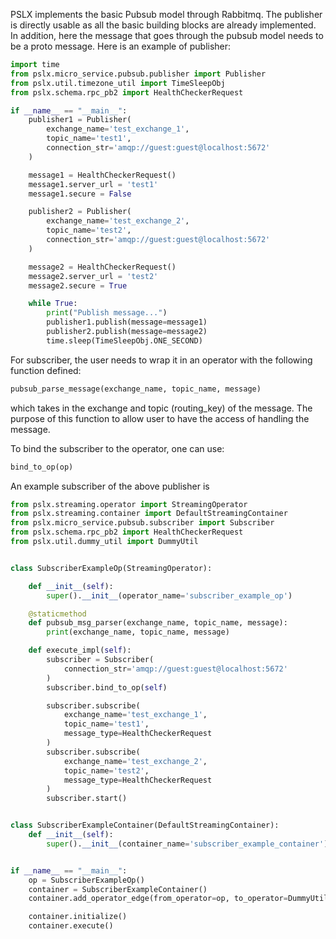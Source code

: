 PSLX implements the basic Pubsub model through Rabbitmq. The publisher is directly usable as all the basic building blocks are already implemented.
In addition, here the message that goes through the pubsub model needs to be a proto message. Here is an example of publisher:

```python
import time
from pslx.micro_service.pubsub.publisher import Publisher
from pslx.util.timezone_util import TimeSleepObj
from pslx.schema.rpc_pb2 import HealthCheckerRequest

if __name__ == "__main__":
    publisher1 = Publisher(
        exchange_name='test_exchange_1',
        topic_name='test1',
        connection_str='amqp://guest:guest@localhost:5672'
    )

    message1 = HealthCheckerRequest()
    message1.server_url = 'test1'
    message1.secure = False

    publisher2 = Publisher(
        exchange_name='test_exchange_2',
        topic_name='test2',
        connection_str='amqp://guest:guest@localhost:5672'
    )

    message2 = HealthCheckerRequest()
    message2.server_url = 'test2'
    message2.secure = True

    while True:
        print("Publish message...")
        publisher1.publish(message=message1)
        publisher2.publish(message=message2)
        time.sleep(TimeSleepObj.ONE_SECOND)
```

For subscriber, the user needs to wrap it in an operator with the following function defined:
```python
pubsub_parse_message(exchange_name, topic_name, message)
```
which takes in the exchange and topic (routing_key) of the message. The purpose of this function to allow user to have the access of handling the message.

To bind the subscriber to the operator, one can use:
```python
bind_to_op(op)
```
An example subscriber of the above publisher is
```python
from pslx.streaming.operator import StreamingOperator
from pslx.streaming.container import DefaultStreamingContainer
from pslx.micro_service.pubsub.subscriber import Subscriber
from pslx.schema.rpc_pb2 import HealthCheckerRequest
from pslx.util.dummy_util import DummyUtil


class SubscriberExampleOp(StreamingOperator):

    def __init__(self):
        super().__init__(operator_name='subscriber_example_op')

    @staticmethod
    def pubsub_msg_parser(exchange_name, topic_name, message):
        print(exchange_name, topic_name, message)

    def execute_impl(self):
        subscriber = Subscriber(
            connection_str='amqp://guest:guest@localhost:5672'
        )
        subscriber.bind_to_op(self)

        subscriber.subscribe(
            exchange_name='test_exchange_1',
            topic_name='test1',
            message_type=HealthCheckerRequest
        )
        subscriber.subscribe(
            exchange_name='test_exchange_2',
            topic_name='test2',
            message_type=HealthCheckerRequest
        )
        subscriber.start()


class SubscriberExampleContainer(DefaultStreamingContainer):
    def __init__(self):
        super().__init__(container_name='subscriber_example_container')


if __name__ == "__main__":
    op = SubscriberExampleOp()
    container = SubscriberExampleContainer()
    container.add_operator_edge(from_operator=op, to_operator=DummyUtil.dummy_streaming_operator())

    container.initialize()
    container.execute()
```